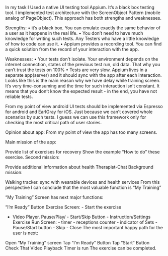 In my task I Used a native UI testing tool Appium. It’s a black box testing tool. I implemented test architecture with the ScreenObject Pattern (mobile analog of PageObject). This approach has both strengths and weaknesses.

Strengths: • it’s a black box. You can emulate exactly the same behavior of a user as it happens in the real life. • You don’t need to have much knowledge for writing such tests. Any Testers who have a little knowledge of how to code can use it. • Appium provides a recording tool. You can find a quick solution from the record of your interaction with the app.

Weaknesses: • Your tests don’t isolate. Your environment depends on the internet connection, states of the previous test run, old data. That why you can’t trust the tests on 100% • Tests are very slow. Appium lives in a separate app(server) and it should sync with the app after each interaction. Looks like this is the main reason why we have delay while training screen. It’s very time-consuming and the time for such interaction isn’t constant. It means that you don’t know the expected result - in the end, you have not reliable tests.

From my point of view android UI tests should be implemented via Espresso for android and EarlGray for iOS. Just because we can’t covered whole scenarios by such tests. I guess we can use this framework only for checking the most critical path of user stories.

Opinion about app: From my point of view the app has too many screens.

Main mission of the app:

Provide list of exercises for recovery
Show the example “How to do” these exercise.
Second mission:

Provide additional information about health
Therapist-Chat
Background mission:

Walking tracker.
sync with wearable devices and health services
From this perspective I can conclude that the most valuable function is “My Training”

“My Training” Screen has next major functions:

“I’m Ready” Button Exercise Screen: - Start the exercise
- Video Player. Pause/Play/ - Start/Skip Button - Instruction/Settings Exercise Run Screen: - timer - receptions counter - indicator of Sets - Pause/Start button - Skip - Close
The most important happy path for the user is next:

Open “My Training” screen
Tap “I’m Ready” Button
Tap “Start” Button
Check That Video Playback
Timer is run
The exercise can be completed.

